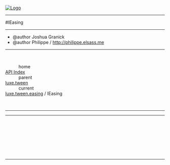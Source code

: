 
[![Logo](../../../../images/logo.png)](../../../../index.html)

---

#IEasing

--- 

* @author Joshua Granick
 * @author Philippe / http://philippe.elsass.me

---
<br/>

&emsp;&emsp;&emsp;home   
[API Index](../../../../api/index.html#luxe.tween)   
&emsp;&emsp;&emsp;parent    
[luxe.tween](../)     
&emsp;&emsp;&emsp;current    
[luxe.tween.easing](./) / IEasing

<br/>

---




---

&nbsp;   

&nbsp;   

&nbsp;   



&nbsp;
&nbsp;
&nbsp;

---  


&nbsp;   
&nbsp;   